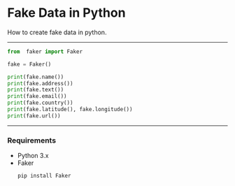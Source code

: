 # Fake Data in Python
How to create fake data in python.

---

```python
from  faker import Faker

fake = Faker()

print(fake.name())
print(fake.address())
print(fake.text())
print(fake.email())
print(fake.country())
print(fake.latitude(), fake.longitude())
print(fake.url())
```

---

### Requirements 

- Python 3.x
- Faker 
  ```bash
  pip install Faker
  ```

